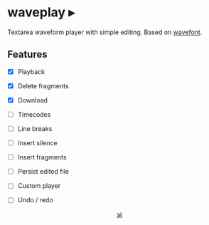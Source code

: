 # waveplay ▸

Textarea waveform player with simple editing. Based on [wavefont](https://github.com/dy/wavefont).

## Features

* [x] Playback
* [x] Delete fragments
* [x] Download
* [ ] Timecodes
* [ ] Line breaks
* [ ] Insert silence
* [ ] Insert fragments
* [ ] Persist edited file
* [ ] Custom player
* [ ] Undo / redo


<p align=center><a href="https://github.com/krishnized/license/">🕉</a></p>
